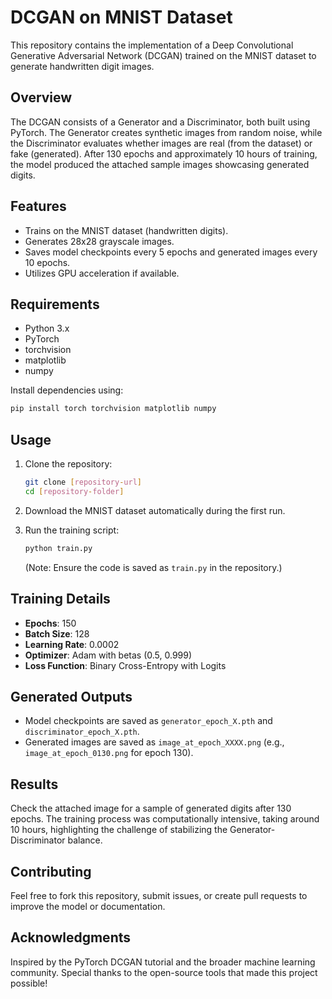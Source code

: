# DCGAN on MNIST Dataset

This repository contains the implementation of a Deep Convolutional Generative Adversarial Network (DCGAN) trained on the MNIST dataset to generate handwritten digit images.

## Overview

The DCGAN consists of a Generator and a Discriminator, both built using PyTorch. The Generator creates synthetic images from random noise, while the Discriminator evaluates whether images are real (from the dataset) or fake (generated). After 130 epochs and approximately 10 hours of training, the model produced the attached sample images showcasing generated digits.

## Features

- Trains on the MNIST dataset (handwritten digits).
- Generates 28x28 grayscale images.
- Saves model checkpoints every 5 epochs and generated images every 10 epochs.
- Utilizes GPU acceleration if available.

## Requirements

- Python 3.x
- PyTorch
- torchvision
- matplotlib
- numpy

Install dependencies using:

```bash
pip install torch torchvision matplotlib numpy
```

## Usage

1. Clone the repository:

   ```bash
   git clone [repository-url]
   cd [repository-folder]
   ```
2. Download the MNIST dataset automatically during the first run.
3. Run the training script:

   ```bash
   python train.py
   ```

   (Note: Ensure the code is saved as `train.py` in the repository.)

## Training Details

- **Epochs**: 150
- **Batch Size**: 128
- **Learning Rate**: 0.0002
- **Optimizer**: Adam with betas (0.5, 0.999)
- **Loss Function**: Binary Cross-Entropy with Logits

## Generated Outputs

- Model checkpoints are saved as `generator_epoch_X.pth` and `discriminator_epoch_X.pth`.
- Generated images are saved as `image_at_epoch_XXXX.png` (e.g., `image_at_epoch_0130.png` for epoch 130).

## Results

Check the attached image for a sample of generated digits after 130 epochs. The training process was computationally intensive, taking around 10 hours, highlighting the challenge of stabilizing the Generator-Discriminator balance.

## Contributing

Feel free to fork this repository, submit issues, or create pull requests to improve the model or documentation.

## Acknowledgments

Inspired by the PyTorch DCGAN tutorial and the broader machine learning community. Special thanks to the open-source tools that made this project possible!
